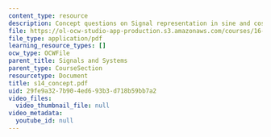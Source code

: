 ```yaml
---
content_type: resource
description: Concept questions on Signal representation in sine and cosines.
file: https://ol-ocw-studio-app-production.s3.amazonaws.com/courses/16-01-unified-engineering-i-ii-iii-iv-fall-2005-spring-2006/29fe9a327b904ed693b3d718b59bb7a2_s14_concept.pdf
file_type: application/pdf
learning_resource_types: []
ocw_type: OCWFile
parent_title: Signals and Systems
parent_type: CourseSection
resourcetype: Document
title: s14_concept.pdf
uid: 29fe9a32-7b90-4ed6-93b3-d718b59bb7a2
video_files:
  video_thumbnail_file: null
video_metadata:
  youtube_id: null
---
```

